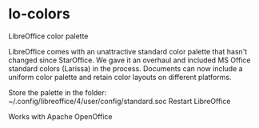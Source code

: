 lo-colors
=========

LibreOffice color palette

LibreOffice comes with an unattractive standard color palette that hasn't changed since StarOffice. 
We gave it an overhaul and included MS Office standard colors (Larissa) in the process. 
Documents can now include a uniform color palette and retain color layouts on different platforms.

Store the palette in the folder: ~/.config/libreoffice/4/user/config/standard.soc
Restart LibreOffice

Works with Apache OpenOffice
